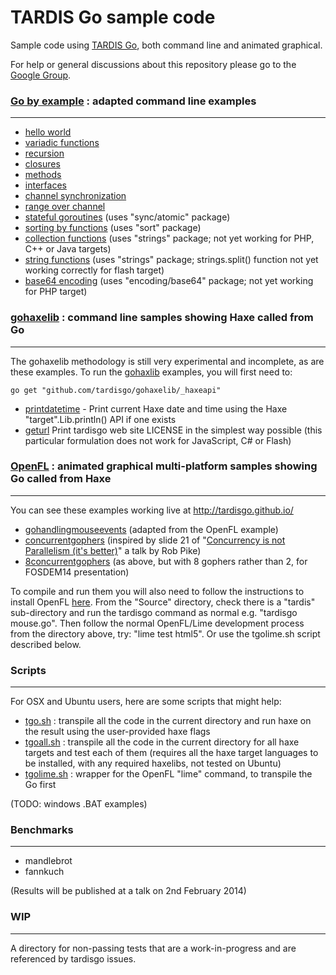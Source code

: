 # TARDIS Go sample code

Sample code using [TARDIS Go](https://github.com/tardisgo/tardisgo), both command line and animated graphical.

For help or general discussions about this repository please go to the [Google Group](https://groups.google.com/d/forum/tardisgo).


### [Go by example](https://gobyexample.com/) : adapted command line examples

---
- [hello world](https://github.com/tardisgo/tardisgo-samples/blob/master/gobyexample/helloworld/helloworld.go)
- [variadic functions](https://github.com/tardisgo/tardisgo-samples/blob/master/gobyexample/variadic/variadic.go)
- [recursion](https://github.com/tardisgo/tardisgo-samples/blob/master/gobyexample/recursion/recursion.go)
- [closures](https://github.com/tardisgo/tardisgo-samples/blob/master/gobyexample/closures/closures.go)
- [methods](https://github.com/tardisgo/tardisgo-samples/blob/master/gobyexample/methods/methods.go)
- [interfaces](https://github.com/tardisgo/tardisgo-samples/blob/master/gobyexample/interfaces/interfaces.go)
- [channel synchronization](https://github.com/tardisgo/tardisgo-samples/blob/master/gobyexample/chansync/chansync.go)
- [range over channel](https://github.com/tardisgo/tardisgo-samples/blob/master/gobyexample/rangeoverchan/rangeoverchan.go)
- [stateful goroutines](https://github.com/tardisgo/tardisgo-samples/blob/master/gobyexample/stateful/stateful.go) (uses "sync/atomic" package)
- [sorting by functions](https://github.com/tardisgo/tardisgo-samples/blob/master/gobyexample/sortbyfunc/sortbyfunc.go) (uses "sort" package)
- [collection functions](https://github.com/tardisgo/tardisgo-samples/blob/master/gobyexample/collections/collections.go) (uses "strings" package; not yet working for PHP, C++ or Java targets)
- [string functions](https://github.com/tardisgo/tardisgo-samples/blob/master/gobyexample/stringfuncs/stringfuncs.go) (uses "strings" package; strings.split() function not yet working correctly for flash target)
- [base64 encoding](https://github.com/tardisgo/tardisgo-samples/blob/master/gobyexample/base64/base64.go) (uses "encoding/base64" package; not yet working for PHP target)


### [gohaxelib](https://github.com/tardisgo/gohaxelib) : command line samples showing Haxe called from Go
---
The gohaxelib methodology is still very experimental and incomplete, as are these examples. To run the [gohaxlib](https://github.com/tardisgo/gohaxelib) examples, you will first need to:
```
go get "github.com/tardisgo/gohaxelib/_haxeapi"
```
- [printdatetime](https://github.com/tardisgo/tardisgo-samples/blob/master/gohaxelib/printdatetime/printdatetime.go) - Print current Haxe date and time using the Haxe "target".Lib.println() API if one exists 
- [geturl](https://github.com/tardisgo/tardisgo-samples/blob/master/gohaxelib/geturl/geturl.go) Print tardisgo web site LICENSE in the simplest way possible (this particular formulation does not work for JavaScript, C# or Flash)



### [OpenFL](http://openfl.org) : animated graphical multi-platform samples showing Go called from Haxe
---
You can see these examples working live at http://tardisgo.github.io/
- [gohandlingmouseevents](https://github.com/tardisgo/tardisgo-samples/tree/master/openfl/gohandlingmouseevents/Source) (adapted from the OpenFL example) 
- [concurrentgophers](https://github.com/tardisgo/tardisgo-samples/tree/master/openfl/concurrentgophers/Source) (inspired by slide 21 of "[Concurrency is not Parallelism (it's better)](http://concur.rspace.googlecode.com/hg/talk/concur.html#slide-21)" a talk by Rob Pike)
- [8concurrentgophers](https://github.com/tardisgo/tardisgo-samples/tree/master/openfl/8concurrentgophers/Source) (as above, but with 8 gophers rather than 2, for FOSDEM14 presentation)

To compile and run them you will also need to follow the instructions to install OpenFL [here](http://www.openfl.org/download/). From the "Source" directory, check there is a "tardis" sub-directory and run the tardisgo command as normal e.g. "tardisgo mouse.go". Then follow the normal OpenFL/Lime development process from the directory above, try: "lime test html5". Or use the tgolime.sh script described below. 
 


### Scripts 
---
For OSX and Ubuntu users, here are some scripts that might help:
- [tgo.sh](https://github.com/tardisgo/tardisgo-samples/blob/master/scripts/tgo.sh) : transpile all the code in the current directory and run haxe on the result using the user-provided haxe flags
- [tgoall.sh](https://github.com/tardisgo/tardisgo-samples/blob/master/scripts/tgoall.sh) : transpile all the code in the current directory for all haxe targets and test each of them (requires all the haxe target languages to be installed, with any required haxelibs, not tested on Ubuntu)
- [tgolime.sh](https://github.com/tardisgo/tardisgo-samples/blob/master/scripts/tgolime.sh) : wrapper for the OpenFL "lime" command, to transpile the Go first

(TODO: windows .BAT examples)


### Benchmarks
---
- mandlebrot
- fannkuch

(Results will be published at a talk on 2nd February 2014)


### WIP
---
A directory for non-passing tests that are a work-in-progress and are referenced by tardisgo issues.

